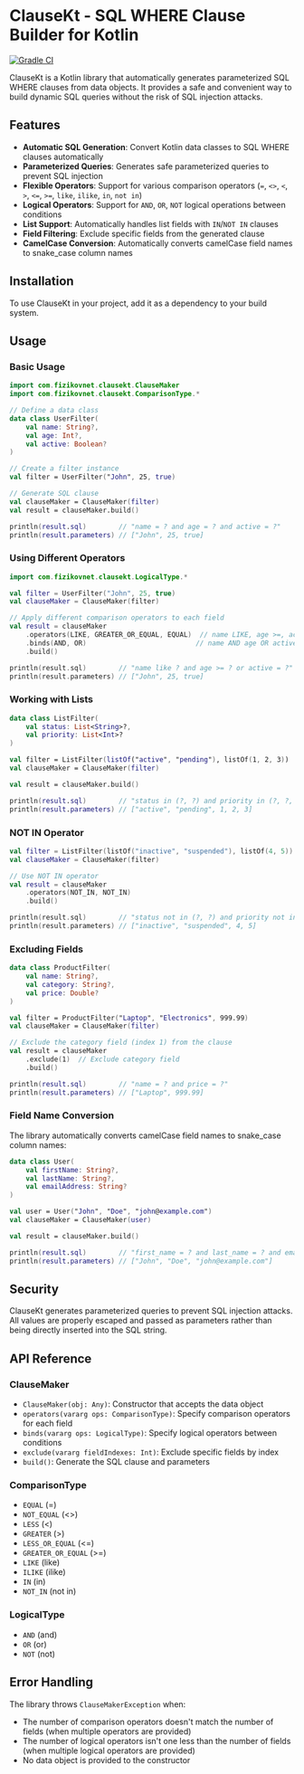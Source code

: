 # ClauseKt - SQL WHERE Clause Builder for Kotlin

[![Gradle CI](https://github.com/fizikovnet/ClauseKt/actions/workflows/run-tests.yml/badge.svg?branch=main)](https://github.com/fizikovnet/ClauseKt/actions/workflows/run-tests.yml)

ClauseKt is a Kotlin library that automatically generates parameterized SQL WHERE clauses from data objects. It provides a safe and convenient way to build dynamic SQL queries without the risk of SQL injection attacks.

## Features

- **Automatic SQL Generation**: Convert Kotlin data classes to SQL WHERE clauses automatically
- **Parameterized Queries**: Generates safe parameterized queries to prevent SQL injection
- **Flexible Operators**: Support for various comparison operators (`=`, `<>`, `<`, `>`, `<=`, `>=`, `like`, `ilike`, `in`, `not in`)
- **Logical Operators**: Support for `AND`, `OR`, `NOT` logical operations between conditions
- **List Support**: Automatically handles list fields with `IN`/`NOT IN` clauses
- **Field Filtering**: Exclude specific fields from the generated clause
- **CamelCase Conversion**: Automatically converts camelCase field names to snake_case column names

## Installation

To use ClauseKt in your project, add it as a dependency to your build system.

## Usage

### Basic Usage

```kotlin
import com.fizikovnet.clausekt.ClauseMaker
import com.fizikovnet.clausekt.ComparisonType.*

// Define a data class
data class UserFilter(
    val name: String?,
    val age: Int?,
    val active: Boolean?
)

// Create a filter instance
val filter = UserFilter("John", 25, true)

// Generate SQL clause
val clauseMaker = ClauseMaker(filter)
val result = clauseMaker.build()

println(result.sql)        // "name = ? and age = ? and active = ?"
println(result.parameters) // ["John", 25, true]
```

### Using Different Operators

```kotlin
import com.fizikovnet.clausekt.LogicalType.*

val filter = UserFilter("John", 25, true)
val clauseMaker = ClauseMaker(filter)

// Apply different comparison operators to each field
val result = clauseMaker
    .operators(LIKE, GREATER_OR_EQUAL, EQUAL)  // name LIKE, age >=, active =
    .binds(AND, OR)                           // name AND age OR active
    .build()

println(result.sql)        // "name like ? and age >= ? or active = ?"
println(result.parameters) // ["John", 25, true]
```

### Working with Lists

```kotlin
data class ListFilter(
    val status: List<String>?,
    val priority: List<Int>?
)

val filter = ListFilter(listOf("active", "pending"), listOf(1, 2, 3))
val clauseMaker = ClauseMaker(filter)

val result = clauseMaker.build()

println(result.sql)        // "status in (?, ?) and priority in (?, ?, ?)"
println(result.parameters) // ["active", "pending", 1, 2, 3]
```

### NOT IN Operator

```kotlin
val filter = ListFilter(listOf("inactive", "suspended"), listOf(4, 5))
val clauseMaker = ClauseMaker(filter)

// Use NOT IN operator
val result = clauseMaker
    .operators(NOT_IN, NOT_IN)
    .build()

println(result.sql)        // "status not in (?, ?) and priority not in (?, ?)"
println(result.parameters) // ["inactive", "suspended", 4, 5]
```

### Excluding Fields

```kotlin
data class ProductFilter(
    val name: String?,
    val category: String?,
    val price: Double?
)

val filter = ProductFilter("Laptop", "Electronics", 999.99)
val clauseMaker = ClauseMaker(filter)

// Exclude the category field (index 1) from the clause
val result = clauseMaker
    .exclude(1)  // Exclude category field
    .build()

println(result.sql)        // "name = ? and price = ?"
println(result.parameters) // ["Laptop", 999.99]
```

### Field Name Conversion

The library automatically converts camelCase field names to snake_case column names:

```kotlin
data class User(
    val firstName: String?,
    val lastName: String?,
    val emailAddress: String?
)

val user = User("John", "Doe", "john@example.com")
val clauseMaker = ClauseMaker(user)

val result = clauseMaker.build()

println(result.sql)        // "first_name = ? and last_name = ? and email_address = ?"
println(result.parameters) // ["John", "Doe", "john@example.com"]
```

## Security

ClauseKt generates parameterized queries to prevent SQL injection attacks. All values are properly escaped and passed as parameters rather than being directly inserted into the SQL string.

## API Reference

### ClauseMaker

- `ClauseMaker(obj: Any)`: Constructor that accepts the data object
- `operators(vararg ops: ComparisonType)`: Specify comparison operators for each field
- `binds(vararg ops: LogicalType)`: Specify logical operators between conditions
- `exclude(vararg fieldIndexes: Int)`: Exclude specific fields by index
- `build()`: Generate the SQL clause and parameters

### ComparisonType

- `EQUAL` (=)
- `NOT_EQUAL` (<>)
- `LESS` (<)
- `GREATER` (>)
- `LESS_OR_EQUAL` (<=)
- `GREATER_OR_EQUAL` (>=)
- `LIKE` (like)
- `ILIKE` (ilike)
- `IN` (in)
- `NOT_IN` (not in)

### LogicalType

- `AND` (and)
- `OR` (or)
- `NOT` (not)

## Error Handling

The library throws `ClauseMakerException` when:
- The number of comparison operators doesn't match the number of fields (when multiple operators are provided)
- The number of logical operators isn't one less than the number of fields (when multiple logical operators are provided)
- No data object is provided to the constructor
